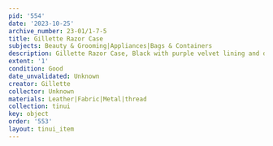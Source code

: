 ```yaml
---
pid: '554'
date: '2023-10-25'
archive_number: 23-01/1-7-5
title: Gillette Razor Case
subjects: Beauty & Grooming|Appliances|Bags & Containers
description: Gillette Razor Case, Black with purple velvet lining and dome closure
extent: '1'
condition: Good
date_unvalidated: Unknown
creator: Gillette
collector: Unknown
materials: Leather|Fabric|Metal|thread
collection: tinui
key: object
order: '553'
layout: tinui_item
---
```

